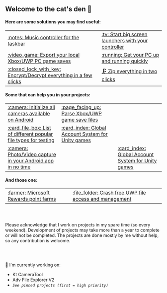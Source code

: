 <!--
Useful info:
 - Emoji list: https://github.com/ikatyang/emoji-cheat-sheet/blob/master/README.md
-->

## Welcome to the cat's den 👋

#### Here are some solutions you may find useful:
<table>
 
 <tr><td>
  <a href='https://github.com/Tom60chat/DeskBand-Media-Controls'>:notes: Music controller for the taskbar</a>
 </td><td>
  <a href='https://github.com/Tom60chat/Smart-Guide'>:tv: Start big screen launchers with your controller</a>
 </td></tr>
 
 <tr><td>
  <a href='https://github.com/Tom60chat/Xbox-Live-Save-Exporter'>:video_game: Export your local Xbox/UWP PC game saves</a>
 </td><td>
  <a href='https://github.com/Tom60chat/Quick-start'>:running: Get your PC up and running quickly</a>
 </td></tr>
 
 <tr><td>
  <a href='https://github.com/Tom60chat/InstantCrypt'>:closed_lock_with_key: Encrypt/Decrypt everything in a few clicks</a>
 </td><td>
  <a href='https://github.com/Tom60chat/InstantZip'>🗜 Zip everything in two clicks</a>
 </td></tr>
  
</table>

#### Some that can help you in your projects:
<table>
 
 <tr><td>
  <a href='https://github.com/Tom60chat/Android-All-Cameras'>:camera: Initialize all cameras available on Android</a>
 </td><td>
  <a href='https://github.com/Tom60chat/ContainerReader'>:page_facing_up: Parse Xbox/UWP game save files</a>
 </td></tr>
 
 <tr><td>
  <a href='https://github.com/Tom60chat/Extension-List'>:card_file_box: List of different popular file types for testing</a>
 </td><td>
  <a href='https://github.com/Tom60chat/Global-Account-System-GAS---Unity'>:card_index: Global Account System for Unity games</a>
 </td></tr>
 
 <tr><td>
  <a href='https://github.com/Tom60chat/InstantCrypt'>:camera: Photo/Video capture in your Android app in no time</a> </td><td> <a href=''></a
 </td><td>
  <a href='https://github.com/Tom60chat/Global-Account-System-GAS---Unity'>:card_index: Global Account System for Unity games</a>
 </td></tr>
 
</table>
  
#### And those one:  
<table>
 
 <tr><td>
  <a href='https://github.com/Tom60chat/Microsoft-Rewards-Farmer-Sharp'>:farmer: Microsoft Rewards point farms</a>
 </td><td>
  <a href='https://github.com/Tom60chat/WinRT-Safe-Storage'>:file_folder: Crash free UWP file access and management</a>
 </td></tr>
 
</table>
 
##  
<br/>

Please acknowledge that I work on projects in my spare time (so every weekend). Development of projects may take more than a year to complete or will not be completed.
The projects are done mostly by me without help, so any contribution is welcome.
 
##  
<br/>

🔭 I'm currently working on:
 - Kt CameraTool
 - Adv File Explorer V2
 - *`See pinned projects (first = high priority)`*

<!-- <tr><td> <a href=''></a> </td><td> <a href=''></a> </td></tr> -->

<!--
**Tom60chat/Tom60chat** is a ✨ _special_ ✨ repository because its `README.md` (this file) appears on your GitHub profile.

Here are some ideas to get you started:

- 🔭 I’m currently working on ...
- 🌱 I’m currently learning ...
- 👯 I’m looking to collaborate on ...
- 🤔 I’m looking for help with ...
- 💬 Ask me about ...
- 📫 How to reach me: ...
- 😄 Pronouns: ...
- ⚡ Fun fact: ...
-->
